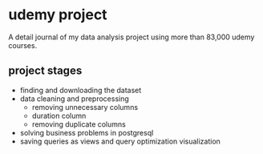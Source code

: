 # udemy project
A detail journal of my data analysis project using more than 83,000 udemy courses.

## project stages

 - finding and downloading the dataset
 - data cleaning and preprocessing
	 - removing unnecessary columns
	 - duration column
	 - removing duplicate columns
 - solving business problems in postgresql
 - saving queries as views and query optimization visualization
